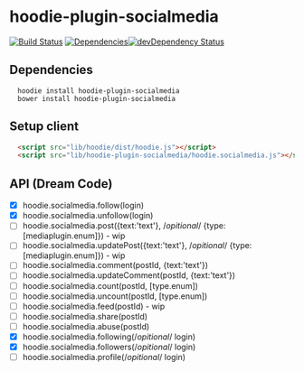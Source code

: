 hoodie-plugin-socialmedia
====================
[![Build Status](https://travis-ci.org/goappes/hoodie-plugin-socialmedia.svg?branch=master)](https://travis-ci.org/goappes/hoodie-plugin-socialmedia) [![Dependencies](https://david-dm.org/goappes/hoodie-plugin-socialmedia.png)](https://david-dm.org/goappes/hoodie-plugin-socialmedia)[![devDependency Status](https://david-dm.org/goappes/hoodie-plugin-socialmedia/dev-status.svg)](https://david-dm.org/goappes/hoodie-plugin-socialmedia#info=devDependencies)

## Dependencies
```shell
  hoodie install hoodie-plugin-socialmedia
  bower install hoodie-plugin-socialmedia
```


## Setup client
```html
  <script src="lib/hoodie/dist/hoodie.js"></script>
  <script src="lib/hoodie-plugin-socialmedia/hoodie.socialmedia.js"></script>
```

## API (Dream Code)
-  [x] hoodie.socialmedia.follow(login)
-  [x] hoodie.socialmedia.unfollow(login)
-  [ ] hoodie.socialmedia.post({text:'text'}, /*opitional*/ {type: [mediaplugin.enum]}) - wip
-  [ ] hoodie.socialmedia.updatePost({text:'text'}, /*opitional*/ {type: [mediaplugin.enum]}) - wip
-  [ ] hoodie.socialmedia.comment(postId, {text:'text'})
-  [ ] hoodie.socialmedia.updateComment(postId, {text:'text'})
-  [ ] hoodie.socialmedia.count(postId, [type.enum]) 
-  [ ] hoodie.socialmedia.uncount(postId, [type.enum])
-  [ ] hoodie.socialmedia.feed(postId) - wip
-  [ ] hoodie.socialmedia.share(postId)
-  [ ] hoodie.socialmedia.abuse(postId)
-  [x] hoodie.socialmedia.following(/*opitional*/ login)
-  [x] hoodie.socialmedia.followers(/*opitional*/ login)
-  [ ] hoodie.socialmedia.profile(/*opitional*/ login)
